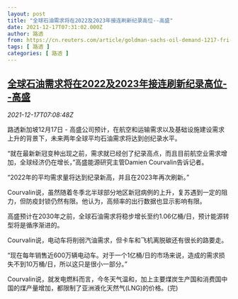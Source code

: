 ```yaml
---
layout: post
title: "全球石油需求将在2022及2023年接连刷新纪录高位--高盛"
date: 2021-12-17T07:31:02.000Z
author: 路透
from: https://cn.reuters.com/article/goldman-sachs-oil-demand-1217-fri-idCNKBS2IW0HG
tags: [ 路透 ]
categories: [ 路透 ]
---
```

<!--1639726262000-->
[全球石油需求将在2022及2023年接连刷新纪录高位--高盛](https://cn.reuters.com/article/goldman-sachs-oil-demand-1217-fri-idCNKBS2IW0HG)
------

<div>
<div><i>2021-12-17T07:08:48Z</i></div><p>路透新加坡12月17日 - 高盛公司预计，在航空和运输需求以及基础设施建设需求上升的背景下，未来两年全球平均石油需求将达到创纪录水平。</p><p>“就在最新新冠变种出现之前，需求就已经创了纪录高点，而且目前航空业需求增加，全球经济仍在增长，”高盛能源研究主管Damien Courvalin告诉记者。</p><p>“2022年的平均需求量将达到纪录新高，并且在2023年再次刷新。”</p><p>Courvalin说，虽然随着冬季北半球部分地区新冠病例的上升，复苏遇到一定的阻力，但防疫封锁仍然有限。他认为，高频率的出行数据也显示影响有限。</p><p>高盛预计在2030年之前，全球石油需求将稳步增长至约1.06亿桶/日，预计能源转型将是循序渐进的。</p><p>Courvalin说，电动车将削弱汽油需求，但卡车和飞机离脱碳还有很长的路要走。</p><p>“现在每年销售近600万辆电动车。对于一个1亿桶/日的市场来说，造成的需求损失不到10万桶/日，所以这只是很小一部分。”</p><p>Courvalin说，就发电燃料而言，今冬天气温和，加上主要煤炭生产国和消费国中国的煤产量增加，都限制了亚洲液化天然气(LNG)的价格。(完)</p>
</div>
